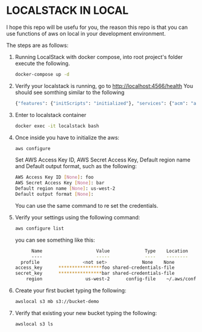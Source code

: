 # LOCALSTACK IN LOCAL 

I hope this repo will be usefu for you, the reason this repo is that you can use functions of aws on local in your development environment.

The steps are as follows:

1. Running LocalStack with docker compose, into root project's folder execute the following.
    ```bash 
    docker-compose up -d
    ```

2. Verify your localstack is running, go to [http://localhost:4566/health](http://localhost:4566/health)
You should see somthing similar to the following
    ```bash 
    {"features": {"initScripts": "initialized"}, "services": {"acm": "available", "apigateway": "available", "cloudformation": "available", "cloudwatch": "available", "config": "available", "dynamodb": "available", "dynamodbstreams": "available", "ec2": "available", "es": "available", "events": "available", "firehose": "available", "iam": "available", "kinesis": "available", "kms": "available", "lambda": "available", "logs": "available", "opensearch": "available", "redshift": "available", "resource-groups": "available", "resourcegroupstaggingapi": "available", "route53": "available", "route53resolver": "available", "s3": "available", "s3control": "available", "secretsmanager": "available", "ses": "available", "sns": "available", "sqs": "available", "ssm": "available", "stepfunctions": "available", "sts": "available", "support": "available", "swf": "available"}, "version": "0.14.5.dev"}
    ```
3. Enter to localstack container
    ```bash
    docker exec -it localstack bash
    ```

4. Once inside you have to initialize the aws:
    ```bash
    aws configure
    ```
    Set AWS Access Key ID, AWS Secret Access Key,  Default region name and Default output format, such as the following:
    ```bash
    AWS Access Key ID [None]: foo
    AWS Secret Access Key [None]: bar
    Default region name [None]: us-west-2 
    Default output format [None]: 
    ```
    You can use the same command to re set the credentials.

5. Verify your settings using the following command:
    ```bash
    aws configure list
    ```
    you can see something like this:
    ```bash
          Name                    Value             Type    Location
          ----                    -----             ----    --------
      profile                <not set>             None    None
    access_key      ****************foo shared-credentials-file    
    secret_key      ****************bar shared-credentials-file    
        region                us-west-2      config-file    ~/.aws/config
    ```

6. Create your first bucket typing the following:
    ```bash
    awslocal s3 mb s3://bucket-demo
    ```
7. Verify that existing your new bucket typing the following:
    ```bash
    awslocal s3 ls
    ```